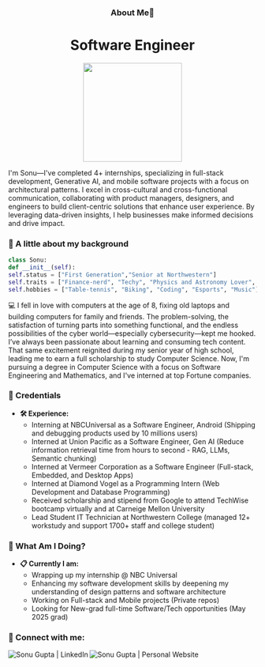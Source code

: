 <h3 align="center">About Me📮</h3>
<h1 align="center">Software Engineer</h1>

<p align="center"><img src="https://github.com/Dxsonu7/Dxsonu7/assets/87947158/bfef7909-78ee-4646-bb89-9075e47c1720" width="200px" target="_blank"></p>

I'm Sonu—I've completed 4+ internships, specializing in full-stack development, Generative AI, and mobile software projects with a focus on architectural patterns. I excel in cross-cultural and cross-functional communication, collaborating with product managers, designers, and engineers to build client-centric solutions that enhance user experience. By leveraging data-driven insights, I help businesses make informed decisions and drive impact.

### 🚀 A little about my background

```python
class Sonu:
def __init__(self):
self.status = ["First Generation","Senior at Northwestern"]
self.traits = ["Finance-nerd", "Techy", "Physics and Astronomy Lover", "Foodie"]
self.hobbies = ["Table-tennis", "Biking", "Coding", "Esports", "Music"]
```

💻 I fell in love with computers at the age of 8, fixing old laptops and building computers for family and friends. The problem-solving, the satisfaction of turning parts into something functional, and the endless possibilities of the cyber world—especially cybersecurity—kept me hooked. I’ve always been passionate about learning and consuming tech content. That same excitement reignited during my senior year of high school, leading me to earn a full scholarship to study Computer Science. Now, I'm pursuing a degree in Computer Science with a focus on Software Engineering and Mathematics, and I've interned at top Fortune companies.

### 💼 Credentials
- **🛠️ Experience:**
  - Interning at NBCUniversal as a Software Engineer, Android (Shipping and debugging products used by 10 millions users) 
  - Interned at Union Pacific as a Software Engineer, Gen AI (Reduce information retrieval time from hours to second - RAG, LLMs, Semantic chunking)
  - Interned at Vermeer Corporation as a Software Engineer (Full-stack, Embedded, and Desktop Apps)
  - Interned at Diamond Vogel as a Programming Intern (Web Development and Database Programming)
  - Received scholarship and stipend from Google to attend TechWise bootcamp virtually and at Carneige Mellon University
  - Lead Student IT Technician at Northwestern College (managed 12+ workstudy and support 1700+ staff and college student)

### 📍 What Am I Doing?
- **📋 Currently I am:**
  - Wrapping up my internship @ NBC Universal
  - Enhancing my software development skills by deepening my understanding of design patterns and software architecture
  - Working on Full-stack and Mobile projects (Private repos)
  - Looking for New-grad full-time Software/Tech opportunities (May 2025 grad)

### 🔗 Connect with me:

[<img align="left" alt="Sonu Gupta | LinkedIn" src="https://img.shields.io/badge/LinkedIn-0077B5?style=for-the-badge&logo=linkedin&logoColor=white" />][linkedin]
[<img align="left" alt="Sonu Gupta | Personal Website" src="https://img.shields.io/badge/Website-4285F4?style=for-the-badge&logo=GoogleChrome&logoColor=white" />][website]

<br><br>

<br>

[linkedin]: https://www.linkedin.com/in/dxsonu/
[website]: https://sonu-gupta.vercel.app/

